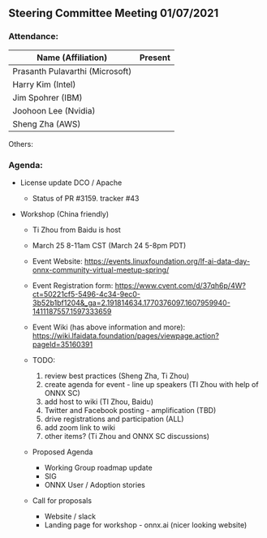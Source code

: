 ## Steering Committee Meeting 01/07/2021

### Attendance:

| Name (Affiliation)              | Present  |
| ------------------------------- | -------- |
| Prasanth Pulavarthi (Microsoft) |          |
| Harry Kim (Intel)               |          |
| Jim Spohrer (IBM)               |          |
| Joohoon Lee (Nvidia)            |          |
| Sheng Zha (AWS)                 |          |

Others:

### Agenda:

* License update DCO / Apache
    * Status of PR #3159. tracker #43

* Workshop (China friendly)
     * Ti Zhou from Baidu is host
     * March 25 8-11am CST (March 24 5-8pm PDT)
     * Event Website: https://events.linuxfoundation.org/lf-ai-data-day-onnx-community-virtual-meetup-spring/
     * Event Registration form: https://www.cvent.com/d/37qh6p/4W?ct=50221cf5-5496-4c34-9ec0-3b52b1bf1204&_ga=2.191814634.1770376097.1607959940-1411187557.1597333659
     * Event Wiki (has above information and more): https://wiki.lfaidata.foundation/pages/viewpage.action?pageId=35160391

     * TODO:
        1. review best practices (Sheng Zha, Ti Zhou)
        2. create agenda for event - line up speakers (TI Zhou with help of ONNX SC)
        3. add host to wiki (TI Zhou, Baidu)
        4. Twitter and Facebook posting - amplification (TBD)
        5. drive registrations and participation (ALL)
        6. add zoom link to wiki
        7. other items? (Ti Zhou and ONNX SC discussions)

     * Proposed Agenda
       * Working Group roadmap update
       * SIG
       * ONNX User / Adoption stories

     * Call for proposals
       * Website / slack
       * Landing page for workshop - onnx.ai (nicer looking website)
